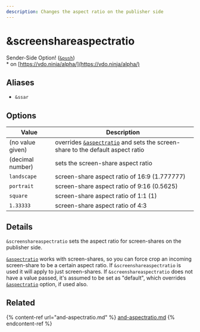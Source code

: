 ```yaml
---
description: Changes the aspect ratio on the publisher side
---
```


# \&screenshareaspectratio

Sender-Side Option! ([`&push`](../../source-settings/push.md))\
\* on [https://vdo.ninja/alpha/](https://vdo.ninja/alpha/)

## Aliases

* `&ssar`

## Options

| Value            | Description                                                                                          |
| ---------------- | ---------------------------------------------------------------------------------------------------- |
| (no value given) | overrides [`&aspectratio`](and-aspectratio.md) and sets the screen-share to the default aspect ratio |
| (decimal number) | sets the screen-share aspect ratio                                                                   |
| `landscape`      | screen-share aspect ratio of 16:9 (1.777777)                                                         |
| `portrait`       | screen-share aspect ratio of 9:16 (0.5625)                                                           |
| `square`         | screen-share aspect ratio of 1:1 (1)                                                                 |
| `1.33333`        | screen-share aspect ratio of 4:3                                                                     |

## Details

`&screenshareaspectratio` sets the aspect ratio for screen-shares on the publisher side.

[`&aspectratio`](and-aspectratio.md) works with screen-shares, so you can force crop an incoming screen-share to be a certain aspect ratio. If `&screenshareaspectratio` is used it will apply to just screen-shares. If `&screenshareaspectratio` does not have a value passed, it's assumed to be set as "default", which overrides [`&aspectratio`](and-aspectratio.md) option, if used also.

## Related

{% content-ref url="and-aspectratio.md" %}
[and-aspectratio.md](and-aspectratio.md)
{% endcontent-ref %}
